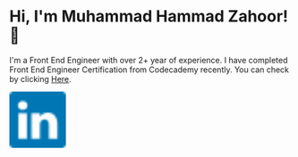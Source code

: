 # Hi, I'm Muhammad Hammad Zahoor! 👋

I'm a Front End Engineer with over 2+ year of experience. I have completed Front End Engineer Certification from Codecademy recently. You can check by clicking
[Here](https://www.codecademy.com/profiles/hammadzahoor/certificates/2682884a0719474f96407efe432fdd87).

<a style="font-size:20px" href="https://katherineoelsner.com/">
  <img src="https://raw.githubusercontent.com/CLorant/readme-social-icons/main/small/filled/linkedin.svg" style="width: 20%;" />
</a>




<!--
**Hammadzahoor/hammadzahoor** is a ✨ _special_ ✨ repository because its `README.md` (this file) appears on your GitHub profile.

Here are some ideas to get you started:

- 🔭 I’m currently working on ...
- 🌱 I’m currently learning ...
- 👯 I’m looking to collaborate on ...
- 🤔 I’m looking for help with ...
- 💬 Ask me about ...
- 📫 How to reach me: ...
- 😄 Pronouns: ...
- ⚡ Fun fact: ...
-->
